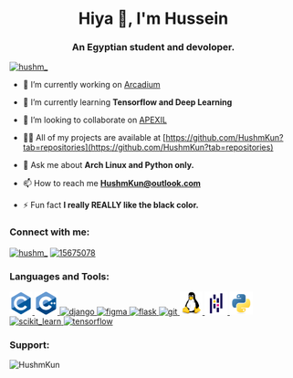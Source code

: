 <h1 align="center">Hiya 👋, I'm Hussein</h1>
<h3 align="center">An Egyptian student and devoloper.</h3>

<p align="left"> <a href="https://twitter.com/hushm_" target="blank"><img src="https://img.shields.io/twitter/follow/hushm_?logo=twitter&style=for-the-badge" alt="hushm_" /></a> </p>

- 🔭 I’m currently working on [Arcadium](https://github.com/HushmKun/Arcadium)

- 🌱 I’m currently learning **Tensorflow and Deep Learning**

- 👯 I’m looking to collaborate on [APEXIL](https://github.com/HushmKun/APEXIL)

- 👨‍💻 All of my projects are available at [https://github.com/HushmKun?tab=repositories](https://github.com/HushmKun?tab=repositories)

- 💬 Ask me about **Arch Linux and Python only.**

- 📫 How to reach me **HushmKun@outlook.com**

- ⚡ Fun fact **I really REALLY like the black color.**

<h3 align="left">Connect with me:</h3>
<p align="left">
<a href="https://twitter.com/hushm_" target="blank"><img align="center" src="https://raw.githubusercontent.com/rahuldkjain/github-profile-readme-generator/master/src/images/icons/Social/twitter.svg" alt="hushm_" height="30" width="40" /></a>
<a href="https://stackoverflow.com/users/15675078" target="blank"><img align="center" src="https://raw.githubusercontent.com/rahuldkjain/github-profile-readme-generator/master/src/images/icons/Social/stack-overflow.svg" alt="15675078" height="30" width="40" /></a>
</p>

<h3 align="left">Languages and Tools:</h3>
<p align="left"> <a href="https://www.cprogramming.com/" target="_blank" rel="noreferrer"> <img src="https://raw.githubusercontent.com/devicons/devicon/master/icons/c/c-original.svg" alt="c" width="40" height="40"/> </a> <a href="https://www.w3schools.com/cpp/" target="_blank" rel="noreferrer"> <img src="https://raw.githubusercontent.com/devicons/devicon/master/icons/cplusplus/cplusplus-original.svg" alt="cplusplus" width="40" height="40"/> </a> <a href="https://www.djangoproject.com/" target="_blank" rel="noreferrer"> <img src="https://cdn.worldvectorlogo.com/logos/django.svg" alt="django" width="40" height="40"/> </a> <a href="https://www.figma.com/" target="_blank" rel="noreferrer"> <img src="https://www.vectorlogo.zone/logos/figma/figma-icon.svg" alt="figma" width="40" height="40"/> </a> <a href="https://flask.palletsprojects.com/" target="_blank" rel="noreferrer"> <img src="https://www.vectorlogo.zone/logos/pocoo_flask/pocoo_flask-icon.svg" alt="flask" width="40" height="40"/> </a> <a href="https://git-scm.com/" target="_blank" rel="noreferrer"> <img src="https://www.vectorlogo.zone/logos/git-scm/git-scm-icon.svg" alt="git" width="40" height="40"/> </a> <a href="https://www.linux.org/" target="_blank" rel="noreferrer"> <img src="https://raw.githubusercontent.com/devicons/devicon/master/icons/linux/linux-original.svg" alt="linux" width="40" height="40"/> </a> <a href="https://pandas.pydata.org/" target="_blank" rel="noreferrer"> <img src="https://raw.githubusercontent.com/devicons/devicon/2ae2a900d2f041da66e950e4d48052658d850630/icons/pandas/pandas-original.svg" alt="pandas" width="40" height="40"/> </a> <a href="https://www.python.org" target="_blank" rel="noreferrer"> <img src="https://raw.githubusercontent.com/devicons/devicon/master/icons/python/python-original.svg" alt="python" width="40" height="40"/> </a> <a href="https://scikit-learn.org/" target="_blank" rel="noreferrer"> <img src="https://upload.wikimedia.org/wikipedia/commons/0/05/Scikit_learn_logo_small.svg" alt="scikit_learn" width="40" height="40"/> </a> <a href="https://www.tensorflow.org" target="_blank" rel="noreferrer"> <img src="https://www.vectorlogo.zone/logos/tensorflow/tensorflow-icon.svg" alt="tensorflow" width="40" height="40"/> </a> </p>

<h3 align="left">Support:</h3>
<p><a href="https://www.buymeacoffee.com/HushmKun"> <img align="left" src="https://cdn.buymeacoffee.com/buttons/v2/default-yellow.png" height="50" width="210" alt="HushmKun" /></a></p><br><br>
